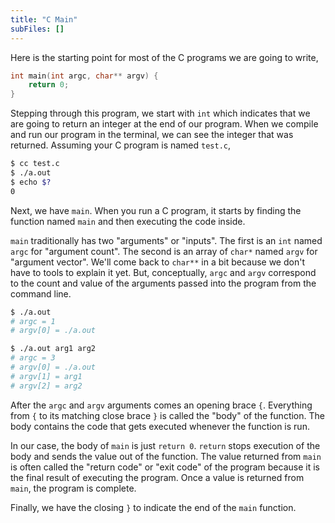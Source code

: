 ```yaml
---
title: "C Main"
subFiles: []
---
```


Here is the starting point for most of the C programs we are going to write,

```c
int main(int argc, char** argv) {
    return 0;
}
```

Stepping through this program, we start with `int` which indicates that we are
going to return an integer at the end of our program. When we compile and run
our program in the terminal, we can see the integer that was returned. Assuming
your C program is named `test.c`,

```bash
$ cc test.c
$ ./a.out
$ echo $?
0
```

Next, we have `main`. When you run a C program, it starts by finding the
function named `main` and then executing the code inside.

`main` traditionally has two "arguments" or "inputs". The first is an `int`
named `argc` for "argument count". The second is an array of `char*` named `argv` for
"argument vector". We'll come back to `char**` in a bit because we don't have to
tools to explain it yet. But, conceptually, `argc` and `argv` correspond to the
count and value of the arguments passed into the program from the command line.

```bash
$ ./a.out
# argc = 1
# argv[0] = ./a.out
```

```bash
$ ./a.out arg1 arg2
# argc = 3
# argv[0] = ./a.out
# argv[1] = arg1
# argv[2] = arg2
```

After the `argc` and `argv` arguments comes an opening brace `{`. Everything
from `{` to its matching close brace `}` is called the "body" of the function.
The body contains the code that gets executed whenever the function is run.

In our case, the body of `main` is just `return 0`. `return` stops execution of
the body and sends the value out of the function. The value returned from `main`
is often called the "return code" or "exit code" of the program because it is
the final result of executing the program. Once a value is returned from `main`,
the program is complete.

Finally, we have the closing `}` to indicate the end of the `main` function.
